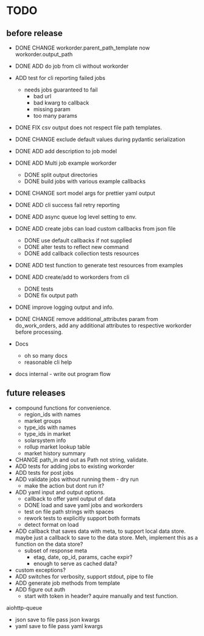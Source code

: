 # TODO

## before release

- DONE CHANGE workorder.parent_path_template now workorder.output_path
- DONE ADD do job from cli without workorder
- ADD test for cli reporting failed jobs
  - needs jobs guaranteed to fail
    - bad url
    - bad kwarg to callback
    - missing param
    - too many params
- DONE FIX csv output does not respect file path templates.
- DONE CHANGE exclude default values during pydantic serialization
- DONE ADD add description to job model
- DONE ADD Multi job example workorder
  - DONE split output directories
  - DONE build jobs with various example callbacks
- DONE CHANGE sort model args for prettier yaml output
- DONE ADD cli success fail retry reporting
- DONE ADD async queue log level setting to env.
- DONE ADD create jobs can load custom callbacks from json file
  - DONE use default callbacks if not supplied
  - DONE alter tests to reflect new command
  - DONE add callback collection tests resources
- DONE ADD test function to generate test resources from examples
- DONE ADD create/add to workorders from cli
  - DONE tests
  - DONE fix output path
- DONE improve logging output and info.
- DONE CHANGE remove additional_attributes param from do_work_orders, add any additional attributes to respective workorder before processing.

- Docs
  - oh so many docs
  - reasonable cli help
- docs internal - write out program flow

## future releases

- compound functions for convenience.
  - region_ids with names
  - market groups
  - type_ids with names
  - type_ids in market
  - solarsystem info
  - rollup market lookup table
  - market history summary
- CHANGE path_in and out as Path not string, validate.
- ADD tests for adding jobs to existing workorder
- ADD tests for post jobs
- ADD validate jobs without running them - dry run
  - make the action but dont run it?
- ADD yaml input and output options.
  - callback to offer yaml output of data
  - DONE load and save yaml jobs and workorders
  - test on file path strings with spaces
  - rework tests to explicitly support both formats
  - detect format on load
- ADD callback that saves data with meta, to support local data store. maybe just a callback to save to the data store. Meh, implement this as a function on the data store?
  - subset of response meta
    - etag, date, op_id, params, cache expir?
    - enough to serve as cached data?
- custom exceptions?
- ADD switches for verbosity, support stdout, pipe to file
- ADD generate job methods from template
- ADD figure out auth
  - start with token in header? aquire manually and test function.

aiohttp-queue

- json save to file pass json kwargs
- yaml save to file pass yaml kwargs
